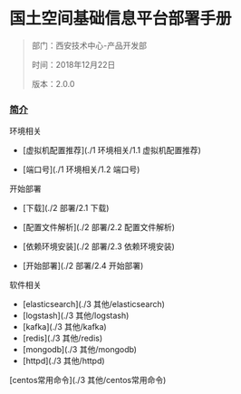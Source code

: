 # 国土空间基础信息平台部署手册

> 部门：西安技术中心-产品开发部
>
> 时间：2018年12月22日
>
> 版本：2.0.0

### [简介](./简介)

环境相关

- [虚拟机配置推荐](./1 环境相关/1.1 虚拟机配置推荐)

-  [端口号](./1 环境相关/1.2 端口号)

开始部署

 -  [下载](./2 部署/2.1 下载)

  -  [配置文件解析](./2 部署/2.2 配置文件解析)

  -  [依赖环境安装](./2 部署/2.3 依赖环境安装)
  -  [开始部署](./2 部署/2.4 开始部署)

软件相关

  - [elasticsearch](./3 其他/elasticsearch)
  - [logstash](./3 其他/logstash)
  - [kafka](./3 其他/kafka)
  - [redis](./3 其他/redis)
  - [mongodb](./3 其他/mongodb)
  - [httpd](./3 其他/httpd)

[centos常用命令](./3 其他/centos常用命令)